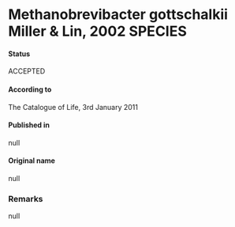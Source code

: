 # Methanobrevibacter gottschalkii Miller & Lin, 2002 SPECIES

#### Status
ACCEPTED

#### According to
The Catalogue of Life, 3rd January 2011

#### Published in
null

#### Original name
null

### Remarks
null